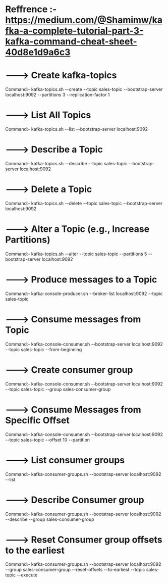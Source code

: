 # Reffrence :- https://medium.com/@Shamimw/kafka-a-complete-tutorial-part-3-kafka-command-cheat-sheet-40d8e1d9a6c3

# ---> Create kafka-topics

Command:- kafka-topics.sh --create --topic sales-topic --bootstrap-server localhost:9092 --partitions 3 --replication-factor 1

# ---> List All Topics

Command:- kafka-topics.sh --list --bootstrap-server localhost:9092

# ---> Describe a Topic

Command:- kafka-topics.sh --describe --topic sales-topic --bootstrap-server localhost:9092

# ---> Delete a Topic

Command:- kafka-topics.sh --delete --topic sales-topic --bootstrap-server localhost:9092

# ---> Alter a Topic (e.g., Increase Partitions)

Command:- kafka-topics.sh --alter --topic sales-topic --partitions 5 --bootstrap-server localhost:9092

# ---> Produce messages to a Topic

Command:- kafka-console-producer.sh --broker-list localhost:9092 --topic sales-topic

# ---> Consume messages from Topic

Command:- kafka-console-consumer.sh --bootstrap-server localhost:9092 --topic sales-topic --from-beginning

# ---> Create consumer group

Command:- kafka-console-consumer.sh --bootstrap-server localhost:9092 --topic sales-topic --group sales-consumer-group

# ---> Consume Messages from Specific Offset

Command:- kafka-console-consumer.sh --bootstrap-server localhost:9092 --topic sales-topic --offset 10 --partition 

# ---> List consumer groups

Command:- kafka-consumer-groups.sh --bootstrap-server localhost:9092 --list

# ---> Describe Consumer group

Command:- kafka-consumer-groups.sh --bootstrap-server localhost:9092 --describe --group sales-consumer-group

# ---> Reset Consumer group offsets to the earliest

Command:- kafka-consumer-groups.sh --bootstrap-server localhost:9092 --group sales-consumer-group --reset-offsets --to-earliest --topic sales-topic --execute